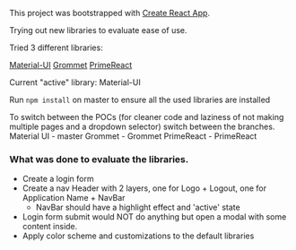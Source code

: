 This project was bootstrapped with [Create React App](https://github.com/facebook/create-react-app).

Trying out new libraries to evaluate ease of use.

Tried 3 different libraries:

[Material-UI](https://material-ui.com/)
[Grommet](https://grommet.io)
[PrimeReact](https://primefaces.org/primereact)

Current "active" library: Material-UI 

Run `npm install` on master to ensure all the used libraries are installed

To switch between the POCs (for cleaner code and laziness of not making multiple pages and a dropdown selector) switch
 between the branches. 
 Material UI - master
 Grommet - Grommet
 PrimeReact - PrimeReact
 
### What was done to evaluate the libraries.

* Create a login form
* Create a nav Header with 2 layers, one for Logo + Logout, one for Application Name + NavBar
  * NavBar should have a highlight effect and 'active' state
* Login form submit would NOT do anything but open a modal with some content inside.
* Apply color scheme and customizations to the default libraries

